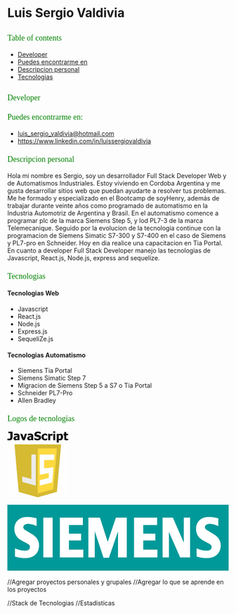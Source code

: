 #  Luis Sergio Valdivia

## 
<p style="font-family: Times New Roman; font-size: 18px; font-weight: 400; font-style: normal; color: green"> 
Table of contents
</p>

* [Developer](#Developer)
* [Puedes encontrarme en](#technologies)
* [Descripcion personal](#setup)
* [Tecnologias](#tecnologias)

## 
<p style="font-family: Times New Roman; font-size: 18px; font-weight: 400; font-style: normal; color: green"> 
Developer
</p>

### 
<p style="font-family: Times New Roman; font-size: 18px; font-weight: 400; font-style: normal; color: green"> 
Puedes encontrarme en:
</p>


* [luis_sergio_valdivia@hotmail.com](#email)
* https://www.linkedin.com/in/luissergiovaldivia



### 
<p style="font-family: Times New Roman; font-size: 18px; font-weight: 400; font-style: normal; color: green"> 
Descripcion personal

</p>

<p align="left">
 Hola mi nombre es Sergio, soy un desarrollador  Full Stack Developer Web y de Automatismos Industriales. Estoy viviendo en Cordoba Argentina y me gusta desarrollar sitios web que puedan ayudarte a resolver tus problemas.
 Me he formado y especializado en el Bootcamp de soyHenry, además de trabajar durante veinte años como programado de automatismo en la Industria Automotriz de Argentina y Brasil.
 En el automatismo comence a programar plc de la marca Siemens Step 5, y lod PL7-3 de la marca Telemecanique. Seguido por la evolucion de la tecnologia continue con la programacion de Siemens Simatic S7-300 y S7-400 en el caso de Siemens y PL7-pro en Schneider. Hoy en dia realice una capacitacion en Tia Portal.
 En cuanto a developer Full Stack Developer manejo las tecnologias de Javascript,
 React.js, Node.js, express and sequelize.
 



</p>


### 
<p style="font-family: Times New Roman; font-size: 18px; font-weight: 400; font-style: normal; color: green"> Tecnologias </p>

#### Tecnologias Web

* Javascript
* React.js
* Node.js 
* Express.js
* SequeliZe.js      

#### Tecnologias Automatismo

* Siemens Tia Portal
* Siemens Simatic Step 7
* Migracion de Siemens Step 5 a S7 o Tia Portal
* Schneider PL7-Pro
* Allen Bradley



### 
<p style="font-family: Times New Roman; font-size: 18px; font-weight: 400; font-style: normal; color: green">
Logos de tecnologias
</p>

<p align="left">
<img height="150" src="./img/javascript.jpg" />
</p>

<p align="left">
<img height="150" src="./img/Siemens.png" />
</p>




//Agregar proyectos personales y grupales
    //Agregar lo que se aprende en los proyectos

//Stack de Tecnologias
//Estadisticas